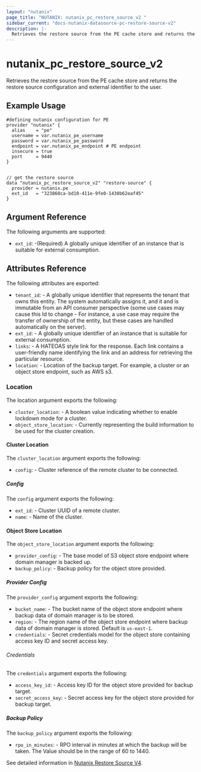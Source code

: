 ```yaml
---
layout: "nutanix"
page_title: "NUTANIX: nutanix_pc_restore_source_v2 "
sidebar_current: "docs-nutanix-datasource-pc-restore-source-v2"
description: |-
  Retrieves the restore source from the PE cache store and returns the restore source configuration and external identifier to the user.
---
```


# nutanix_pc_restore_source_v2

Retrieves the restore source from the PE cache store and returns the restore source configuration and external identifier to the user.

## Example Usage

```hcl
#defining nutanix configuration for PE
provider "nutanix" {
  alias    = "pe"
  username = var.nutanix_pe_username
  password = var.nutanix_pe_password
  endpoint = var.nutanix_pe_endpoint # PE endpoint
  insecure = true
  port     = 9440
}


// get the restore source
data "nutanix_pc_restore_source_v2" "restore-source" {
  provider = nutanix.pe
  ext_id   = "323860ca-bd10-411e-9fe0-1430b62eaf45"
}

```

## Argument Reference

The following arguments are supported:

- `ext_id`: -(Required) A globally unique identifier of an instance that is suitable for external consumption.

## Attributes Reference

The following attributes are exported:

- `tenant_id`: - A globally unique identifier that represents the tenant that owns this entity. The system automatically assigns it, and it and is immutable from an API consumer perspective (some use cases may cause this Id to change - For instance, a use case may require the transfer of ownership of the entity, but these cases are handled automatically on the server).
- `ext_id`: - A globally unique identifier of an instance that is suitable for external consumption.
- `links`: - A HATEOAS style link for the response. Each link contains a user-friendly name identifying the link and an address for retrieving the particular resource.
- `location`: - Location of the backup target. For example, a cluster or an object store endpoint, such as AWS s3.

### Location

The location argument exports the following:

- `cluster_location`: - A boolean value indicating whether to enable lockdown mode for a cluster.
- `object_store_location`: - Currently representing the build information to be used for the cluster creation.

#### Cluster Location

The `cluster_location` argument exports the following:

- `config`: - Cluster reference of the remote cluster to be connected.

##### Config

The `config` argument exports the following:

- `ext_id`: - Cluster UUID of a remote cluster.
- `name`: - Name of the cluster.

#### Object Store Location

The `object_store_location` argument exports the following:

- `provider_config`: - The base model of S3 object store endpoint where domain manager is backed up.
- `backup_policy`: - Backup policy for the object store provided.

##### Provider Config

The `provider_config` argument exports the following:

- `bucket_name`: - The bucket name of the object store endpoint where backup data of domain manager is to be stored.
- `region`: - The region name of the object store endpoint where backup data of domain manager is stored. Default is `us-east-1`.
- `credentials`: - Secret credentials model for the object store containing access key ID and secret access key.

###### Credentials

The `credentials` argument exports the following:

- `access_key_id`: - Access key ID for the object store provided for backup target.
- `secret_access_key`: - Secret access key for the object store provided for backup target.

##### Backup Policy

The `backup_policy` argument exports the following:

- `rpo_in_minutes`: - RPO interval in minutes at which the backup will be taken. The Value should be in the range of 60 to 1440.

See detailed information in [Nutanix Restore Source V4](https://developers.nutanix.com/api-reference?namespace=prism&version=v4.0#tag/DomainManager/operation/getRestoreSourceById).
